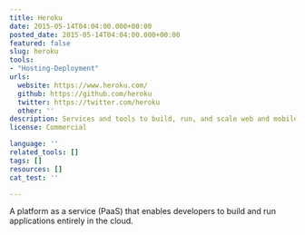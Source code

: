 ```yaml
---
title: Heroku
date: 2015-05-14T04:04:00.000+00:00
posted_date: 2015-05-14T04:04:00.000+00:00
featured: false
slug: heroku
tools:
- "Hosting-Deployment"
urls:
  website: https://www.heroku.com/
  github: https://github.com/heroku
  twitter: https://twitter.com/heroku
  other: ''
description: Services and tools to build, run, and scale web and mobile applications.
license: Commercial

language: ''
related_tools: []
tags: []
resources: []
cat_test: ''

---
```

A platform as a service (PaaS) that enables developers to build and run applications entirely in the cloud.




